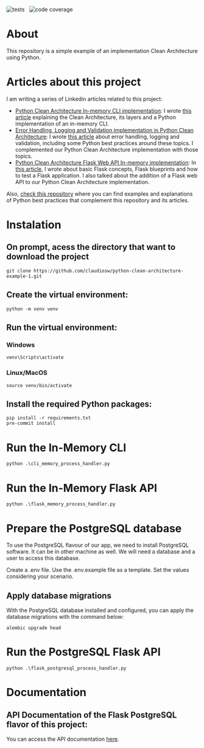 ![tests](https://github.com/claudiosw/python-clean-architecture-example/workflows/pytesting/badge.svg) &nbsp; ![code coverage](https://raw.githubusercontent.com/claudiosw/python-clean-architecture-example/coverage-badge/coverage.svg?raw=true)

# About
This repository is a simple example of an implementation Clean Architecture using Python.

# Articles about this project
I am writing a series of Linkedin articles related to this project:
* [Python Clean Architecture In-memory CLI implementation](https://www.linkedin.com/pulse/implementation-clean-architecture-python-part-1-cli-watanabe/): I wrote [this article](https://www.linkedin.com/pulse/implementation-clean-architecture-python-part-1-cli-watanabe/) explaining the Clean Architecture, its layers and a Python implementation of an in-memory CLI.
* [Error Handling, Logging and Validation implementation in Python Clean Architecture](https://www.linkedin.com/pulse/implementation-clean-architecture-python-part-2-error-watanabe/): I wrote [this article](https://www.linkedin.com/pulse/implementation-clean-architecture-python-part-2-error-watanabe/) about error handling, logging and validation, including some Python best practices around these topics. I complemented our Python Clean Architecture implementation with those topics.
* [Python Clean Architecture Flask Web API In-memory implementation](https://www.linkedin.com/pulse/implementation-clean-architecture-python-part-3-adding-watanabe/): In [this article](https://www.linkedin.com/pulse/implementation-clean-architecture-python-part-3-adding-watanabe/), I wrote about basic Flask concepts, Flask blueprints and how to test a Flask application. I also talked about the addition of a Flask web API to our Python Clean Architecture implementation. 

Also, [check this repository](https://github.com/claudiosw/python-best-practices) where you can find examples and explanations of Python best practices that complement this repository and its articles.

# Instalation

## On prompt, acess the directory that want to download the project
```
git clone https://github.com/claudiosw/python-clean-architecture-example-1.git
```

## Create the virtual environment:
```
python -m venv venv

```

## Run the virtual environment:
### Windows
```
venv\Scripts\activate

```
### Linux/MacOS
```
source venv/bin/activate
```

## Install the required Python packages:
```
pip install -r requirements.txt
pre-commit install
```

# Run the In-Memory CLI
```
python .\cli_memory_process_handler.py
```

# Run the In-Memory Flask API
```
python .\flask_memory_process_handler.py
```

# Prepare the PostgreSQL database

To use the PostgreSQL flavour of our app, we need to install PostgreSQL software. It can be in other machine as well. We will need a database and a user to access this database.

Create a .env file. Use the .env.example file as a template. Set the values considering your scenario.

## Apply database migrations

With the PostgreSQL database installed and configured, you can apply the database migrations with the command below:

```
alembic upgrade head
```

# Run the PostgreSQL Flask API
```
python .\flask_postgresql_process_handler.py
```

# Documentation

## API Documentation of the Flask PostgreSQL flavor of this project:
You can access the API documentation [here](https://documenter.getpostman.com/view/27866946/2s93saZYEK).